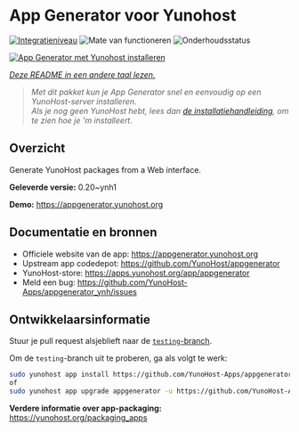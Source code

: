 <!--
NB: Deze README is automatisch gegenereerd door <https://github.com/YunoHost/apps/tree/master/tools/readme_generator>
Hij mag NIET handmatig aangepast worden.
-->

# App Generator voor Yunohost

[![Integratieniveau](https://apps.yunohost.org/badge/integration/appgenerator)](https://ci-apps.yunohost.org/ci/apps/appgenerator/)
![Mate van functioneren](https://apps.yunohost.org/badge/state/appgenerator)
![Onderhoudsstatus](https://apps.yunohost.org/badge/maintained/appgenerator)

[![App Generator met Yunohost installeren](https://install-app.yunohost.org/install-with-yunohost.svg)](https://install-app.yunohost.org/?app=appgenerator)

*[Deze README in een andere taal lezen.](./ALL_README.md)*

> *Met dit pakket kun je App Generator snel en eenvoudig op een YunoHost-server installeren.*  
> *Als je nog geen YunoHost hebt, lees dan [de installatiehandleiding](https://yunohost.org/install), om te zien hoe je 'm installeert.*

## Overzicht

Generate YunoHost packages from a Web interface.


**Geleverde versie:** 0.20~ynh1

**Demo:** <https://appgenerator.yunohost.org>
## Documentatie en bronnen

- Officiele website van de app: <https://appgenerator.yunohost.org>
- Upstream app codedepot: <https://github.com/YunoHost/appgenerator>
- YunoHost-store: <https://apps.yunohost.org/app/appgenerator>
- Meld een bug: <https://github.com/YunoHost-Apps/appgenerator_ynh/issues>

## Ontwikkelaarsinformatie

Stuur je pull request alsjeblieft naar de [`testing`-branch](https://github.com/YunoHost-Apps/appgenerator_ynh/tree/testing).

Om de `testing`-branch uit te proberen, ga als volgt te werk:

```bash
sudo yunohost app install https://github.com/YunoHost-Apps/appgenerator_ynh/tree/testing --debug
of
sudo yunohost app upgrade appgenerator -u https://github.com/YunoHost-Apps/appgenerator_ynh/tree/testing --debug
```

**Verdere informatie over app-packaging:** <https://yunohost.org/packaging_apps>
